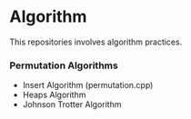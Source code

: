 # Algorithm
This repositories involves algorithm practices.

### Permutation Algorithms
  - Insert Algorithm (permutation.cpp)
  - Heaps Algorithm
  - Johnson Trotter Algorithm
